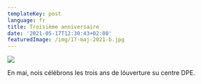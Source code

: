 ```yaml
---
templateKey: post
language: fr
title: Troisième anniversaire
date: '2021-05-17T12:30:43+02:00'
featuredImage: /img/17-maj-2021-b.jpg
---
```

![](/img/17-maj-2021-b.jpg)

En mai, nois célébrons les trois ans de lóuverture su centre DPE.
